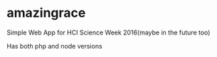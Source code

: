 # amazingrace
Simple Web App for HCI Science Week 2016(maybe in the future too)

Has both php and node versions